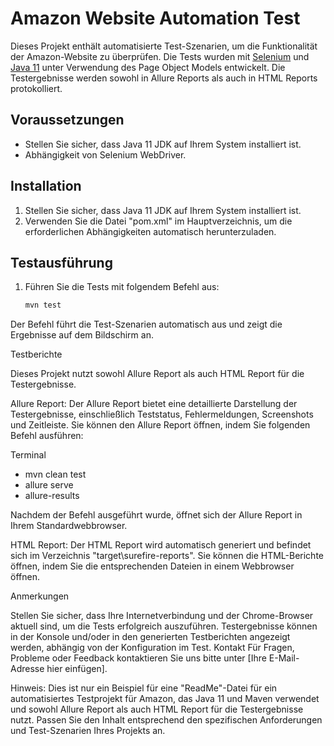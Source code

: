 # Amazon Website Automation Test

Dieses Projekt enthält automatisierte Test-Szenarien, um die Funktionalität der Amazon-Website zu überprüfen. Die Tests wurden mit [Selenium](https://www.selenium.dev/) und [Java 11](https://www.oracle.com/java/technologies/javase-jdk11-downloads.html) unter Verwendung des Page Object Models entwickelt. Die Testergebnisse werden sowohl in Allure Reports als auch in HTML Reports protokolliert.

## Voraussetzungen

- Stellen Sie sicher, dass Java 11 JDK auf Ihrem System installiert ist.
- Abhängigkeit von Selenium WebDriver.

## Installation

1. Stellen Sie sicher, dass Java 11 JDK auf Ihrem System installiert ist.
2. Verwenden Sie die Datei "pom.xml" im Hauptverzeichnis, um die erforderlichen Abhängigkeiten automatisch herunterzuladen.

## Testausführung

1. Führen Sie die Tests mit folgendem Befehl aus:

   ```bash
   mvn test

   
Der Befehl führt die Test-Szenarien automatisch aus und zeigt die Ergebnisse auf dem Bildschirm an.


Testberichte

Dieses Projekt nutzt sowohl Allure Report als auch HTML Report für die Testergebnisse.

Allure Report: Der Allure Report bietet eine detaillierte Darstellung der Testergebnisse, einschließlich Teststatus, Fehlermeldungen, Screenshots und Zeitleiste. Sie können den Allure Report öffnen, indem Sie folgenden Befehl ausführen:

Terminal
- mvn clean test
- allure serve
- allure-results


Nachdem der Befehl ausgeführt wurde, öffnet sich der Allure Report in Ihrem Standardwebbrowser.

HTML Report: Der HTML Report wird automatisch generiert und befindet sich im Verzeichnis "target\surefire-reports". Sie können die HTML-Berichte öffnen, indem Sie die entsprechenden Dateien in einem Webbrowser öffnen.

Anmerkungen

Stellen Sie sicher, dass Ihre Internetverbindung und der Chrome-Browser aktuell sind, um die Tests erfolgreich auszuführen.
Testergebnisse können in der Konsole und/oder in den generierten Testberichten angezeigt werden, abhängig von der Konfiguration im Test.
Kontakt
Für Fragen, Probleme oder Feedback kontaktieren Sie uns bitte unter [Ihre E-Mail-Adresse hier einfügen].

Hinweis: Dies ist nur ein Beispiel für eine "ReadMe"-Datei für ein automatisiertes Testprojekt für Amazon, das Java 11 und Maven verwendet und sowohl Allure Report als auch HTML Report für die Testergebnisse nutzt. Passen Sie den Inhalt entsprechend den spezifischen Anforderungen und Test-Szenarien Ihres Projekts an.
